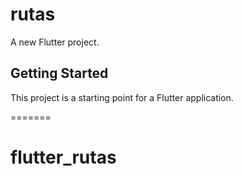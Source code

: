 
# rutas

A new Flutter project.

## Getting Started

This project is a starting point for a Flutter application.

=======
# flutter_rutas

